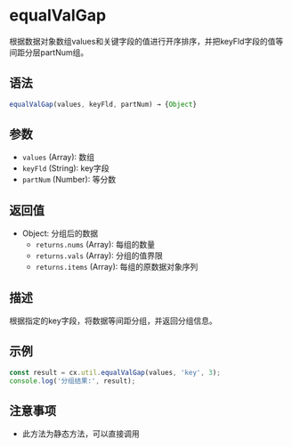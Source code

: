 # equalValGap

根据数据对象数组values和关键字段的值进行开序排序，并把keyFld字段的值等间距分层partNum组。

## 语法

```javascript
equalValGap(values, keyFld, partNum) → {Object}
```

## 参数

- `values` (Array): 数组
- `keyFld` (String): key字段
- `partNum` (Number): 等分数

## 返回值

- Object: 分组后的数据
  - `returns.nums` (Array): 每组的数量
  - `returns.vals` (Array): 分组的值界限
  - `returns.items` (Array): 每组的原数据对象序列

## 描述

根据指定的key字段，将数据等间距分组，并返回分组信息。

## 示例

```javascript
const result = cx.util.equalValGap(values, 'key', 3);
console.log('分组结果:', result);
```

## 注意事项

- 此方法为静态方法，可以直接调用 